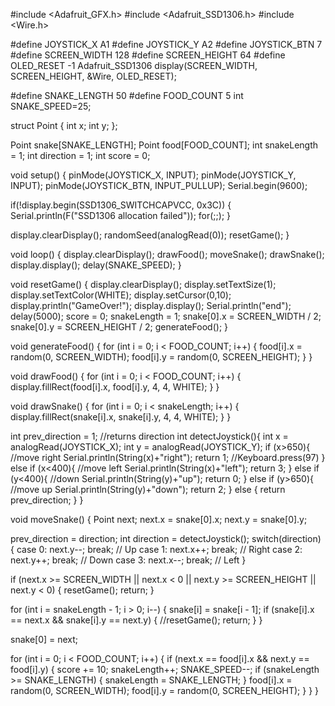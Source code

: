 #include <Adafruit_GFX.h>
#include <Adafruit_SSD1306.h>
#include <Wire.h>

#define JOYSTICK_X A1
#define JOYSTICK_Y A2
#define JOYSTICK_BTN 7
#define SCREEN_WIDTH 128
#define SCREEN_HEIGHT 64
#define OLED_RESET    -1
Adafruit_SSD1306 display(SCREEN_WIDTH, SCREEN_HEIGHT, &Wire, OLED_RESET);

#define SNAKE_LENGTH 50
#define FOOD_COUNT 5
int SNAKE_SPEED=25;

struct Point {
  int x;
  int y;
};

Point snake[SNAKE_LENGTH];
Point food[FOOD_COUNT];
int snakeLength = 1;
int direction = 1;
int score = 0;

void setup() {
  pinMode(JOYSTICK_X, INPUT);
  pinMode(JOYSTICK_Y, INPUT);
  pinMode(JOYSTICK_BTN, INPUT_PULLUP);
  Serial.begin(9600);
  
  if(!display.begin(SSD1306_SWITCHCAPVCC, 0x3C)) {
    Serial.println(F("SSD1306 allocation failed"));
    for(;;);
  }

  display.clearDisplay();
  randomSeed(analogRead(0));
  resetGame();
}

void loop() {
  display.clearDisplay();
  drawFood();
  moveSnake();
  drawSnake();
  display.display();
  delay(SNAKE_SPEED);
}

void resetGame() {
  display.clearDisplay();
  display.setTextSize(1);
  display.setTextColor(WHITE);
  display.setCursor(0,10);
  display.println("GameOver!");
  display.display();
  Serial.println("end");
  delay(5000);
  score = 0;
  snakeLength = 1;
  snake[0].x = SCREEN_WIDTH / 2;
  snake[0].y = SCREEN_HEIGHT / 2;
  generateFood();
}

void generateFood() {
  for (int i = 0; i < FOOD_COUNT; i++) {
    food[i].x = random(0, SCREEN_WIDTH);
    food[i].y = random(0, SCREEN_HEIGHT);
  }
}

void drawFood() {
  for (int i = 0; i < FOOD_COUNT; i++) {
    display.fillRect(food[i].x, food[i].y, 4, 4, WHITE);
  }
}

void drawSnake() {
  for (int i = 0; i < snakeLength; i++) {
    display.fillRect(snake[i].x, snake[i].y, 4, 4, WHITE);
  }
}

int prev_direction = 1;
//returns direction
int detectJoystick(){
  int x = analogRead(JOYSTICK_X);
  int y = analogRead(JOYSTICK_Y);
  if (x>650){
    //move right
    Serial.println(String(x)+"right");
    return 1;
    //Keyboard.press(97)
  } else if (x<400){
    //move left
    Serial.println(String(x)+"left");
    return 3;
  } else if (y<400){
    //down
    Serial.println(String(y)+"up");
    return 0;
  } else if (y>650){
    //move up
    Serial.println(String(y)+"down");
    return 2;
  } else {
    return prev_direction;
  }
}

void moveSnake() {
  Point next;
  next.x = snake[0].x;
  next.y = snake[0].y;
  
  prev_direction = direction;
  int direction = detectJoystick();
  switch(direction) {
    case 0: next.y--; break; // Up
    case 1: next.x++; break; // Right
    case 2: next.y++; break; // Down
    case 3: next.x--; break; // Left
  }

  if (next.x >= SCREEN_WIDTH || next.x < 0 || next.y >= SCREEN_HEIGHT || next.y < 0) {
    resetGame();
    return;
  }
  
  for (int i = snakeLength - 1; i > 0; i--) {
    snake[i] = snake[i - 1];
    if (snake[i].x == next.x && snake[i].y == next.y) {
      //resetGame();
      return;
    }
  }

  snake[0] = next;

  for (int i = 0; i < FOOD_COUNT; i++) {
    if (next.x == food[i].x && next.y == food[i].y) {
      score += 10;
      snakeLength++;
      SNAKE_SPEED--;
      if (snakeLength >= SNAKE_LENGTH) {
        snakeLength = SNAKE_LENGTH;
      }
      food[i].x = random(0, SCREEN_WIDTH);
      food[i].y = random(0, SCREEN_HEIGHT);
    }
  }
}
